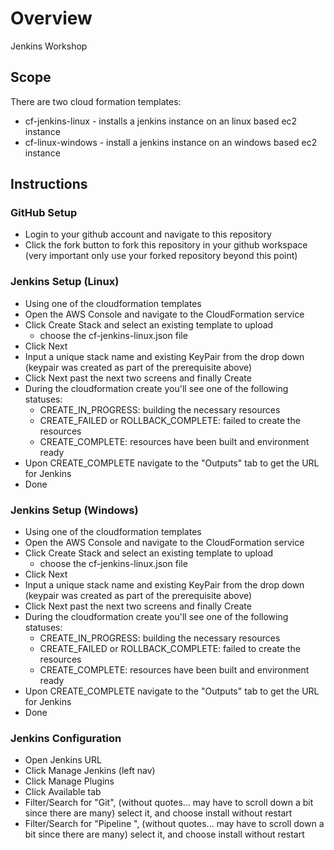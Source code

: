 # Overview
Jenkins Workshop

## Scope
There are two cloud formation templates:
* cf-jenkins-linux - installs a jenkins instance on an linux based ec2 instance
* cf-linux-windows - install a jenkins instance on an windows based ec2 instance

## Instructions 

### GitHub Setup
* Login to your github account and navigate to this repository
* Click the fork button to fork this repository in your github workspace (very important only use your forked repository beyond this point)

### Jenkins Setup (Linux)
* Using one of the cloudformation templates 
* Open the AWS Console and navigate to the CloudFormation service
* Click Create Stack and select an existing template to upload
    * choose the cf-jenkins-linux.json file
* Click Next
* Input a unique stack name and existing KeyPair from the drop down (keypair was created as part of the prerequisite above)
* Click Next past the next two screens and finally Create
* During the cloudformation create you'll see one of the following statuses:
    * CREATE_IN_PROGRESS: building the necessary resources 
    * CREATE_FAILED or ROLLBACK_COMPLETE: failed to create the resources 
    * CREATE_COMPLETE: resources have been built and environment ready 
* Upon CREATE_COMPLETE navigate to the "Outputs" tab to get the URL for Jenkins 
* Done 

### Jenkins Setup (Windows)
* Using one of the cloudformation templates 
* Open the AWS Console and navigate to the CloudFormation service
* Click Create Stack and select an existing template to upload
    * choose the cf-jenkins-linux.json file
* Click Next
* Input a unique stack name and existing KeyPair from the drop down (keypair was created as part of the prerequisite above)
* Click Next past the next two screens and finally Create
* During the cloudformation create you'll see one of the following statuses:
    * CREATE_IN_PROGRESS: building the necessary resources 
    * CREATE_FAILED or ROLLBACK_COMPLETE: failed to create the resources 
    * CREATE_COMPLETE: resources have been built and environment ready 
* Upon CREATE_COMPLETE navigate to the "Outputs" tab to get the URL for Jenkins 
* Done 

### Jenkins Configuration
* Open Jenkins URL
* Click Manage Jenkins (left nav)
* Click Manage Plugins 
* Click Available tab
* Filter/Search for "Git", (without quotes... may have to scroll down a bit since there are many) select it, and choose install without restart
* Filter/Search for "Pipeline ", (without quotes... may have to scroll down a bit since there are many) select it, and choose install without restart
